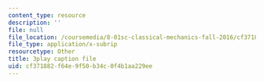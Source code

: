 ```yaml
---
content_type: resource
description: ''
file: null
file_location: /coursemedia/8-01sc-classical-mechanics-fall-2016/cf371882f64e9f50b34c0f4b1aa229ee_FNOfxJxceIM.srt
file_type: application/x-subrip
resourcetype: Other
title: 3play caption file
uid: cf371882-f64e-9f50-b34c-0f4b1aa229ee
---
```


